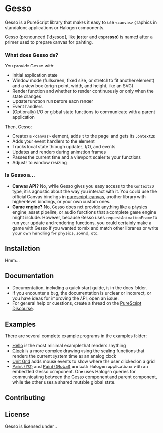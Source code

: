 # Gesso

Gesso is a PureScript library that makes it easy to use `<canvas>` graphics in standalone applications or Halogen components.

Gesso (pronounced [['dʒɛsoʊ]](https://en.wikipedia.org/wiki/Help:IPA/English), like **jes**ter and espr**esso**) is named after a primer used to prepare canvas for painting.

### What does Gesso do?

You provide Gesso with:

- Initial application state
- Window mode (fullscreen, fixed size, or stretch to fit another element) and a view box (origin point, width, and height, like an SVG)
- Render function and whether to render continuously or only when the state changes
- Update function run before each render
- Event handlers
- (Optionally) I/O or global state functions to communicate with a parent application

Then, Gesso:

- Creates a `<canvas>` element, adds it to the page, and gets its `Context2D`
- Adds your event handlers to the element
- Tracks local state through updates, I/O, and events
- Updates and renders during animation frames
- Passes the current time and a viewport scaler to your functions
- Adjusts to window resizing

### Is Gesso a...

- **Canvas API?** No, while Gesso gives you easy access to the `Context2D` type, it is agnostic about the way you interact with it. You could use the official Canvas bindings in [purescript-canvas](https://pursuit.purescript.org/packages/purescript-canvas), another library with higher-level bindings, or your own custom ones.
- **Game engine?** No, Gesso does not provide anything like a physics engine, asset pipeline, or audio functions that a complete game engine might include. However, because Gesso uses `requestAnimationFrame` to run your update and rendering functions, you could certainly make a game with Gesso if you wanted to mix and match other libraries or write your own handling for physics, sound, etc.

## Installation

Hmm...

## Documentation

- Documentation, including a quick-start guide, is in the docs folder.
- If you encounter a bug, the documentation is unclear or incorrect, or you have ideas for improving the API, open an issue.
- For general help or questions, create a thread on the [PureScript Discourse](https://discourse.purescript.org/).

## Examples

There are several complete example programs in the examples folder:

- [Hello](https://github.com/smilack/purescript-gesso/tree/master/examples/hello) is the most minimal example that renders anything
- [Clock](https://github.com/smilack/purescript-gesso/tree/master/examples/clock) is a more complex drawing using the scaling functions that renders the current system time as an analog clock
- [Unit Grid](https://github.com/smilack/purescript-gesso/tree/master/examples/unit-grid) adds mouse events to show where the user clicked on a grid
- [Paint (I/O)](https://github.com/smilack/purescript-gesso/tree/master/examples/paint-io) and [Paint (Global)](https://github.com/smilack/purescript-gesso/tree/master/examples/paint-global) are both Halogen applications with an embedded Gesso component. One uses Halogen queries for communicating between the Gesso component and parent component, while the other uses a shared mutable global state.

## Contributing

## License

Gesso is licensed under...
